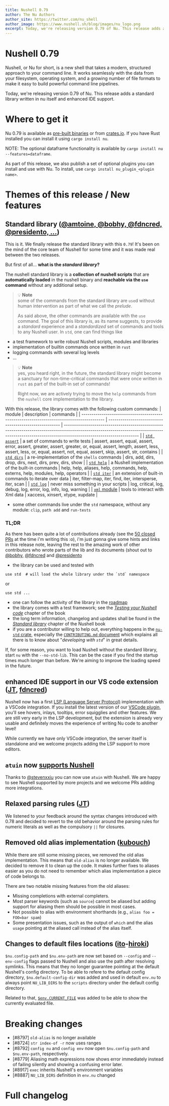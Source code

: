 ```yaml
---
title: Nushell 0.79
author: The Nu Authors
author_site: https://twitter.com/nu_shell
author_image: https://www.nushell.sh/blog/images/nu_logo.png
excerpt: Today, we're releasing version 0.79 of Nu. This release adds a standard library written in nu itself and enhanced IDE support.
---
```


# Nushell 0.79

Nushell, or Nu for short, is a new shell that takes a modern, structured approach to your command line. It works seamlessly with the data from your filesystem, operating system, and a growing number of file formats to make it easy to build powerful command line pipelines.

Today, we're releasing version 0.79 of Nu. This release adds a standard library written in nu itself and enhanced IDE support.

<!-- more -->

# Where to get it

Nu 0.79 is available as [pre-built binaries](https://github.com/nushell/nushell/releases/tag/0.79.0) or from [crates.io](https://crates.io/crates/nu). If you have Rust installed you can install it using `cargo install nu`.

NOTE: The optional dataframe functionality is available by `cargo install nu --features=dataframe`.

As part of this release, we also publish a set of optional plugins you can install and use with Nu. To install, use `cargo install nu_plugin_<plugin name>`.

# Themes of this release / New features


## Standard library ([@amtoine, @bobhy, @fdncred, @presidento, ...][stdlib PRs])

This is it. We finally release the standard library with this `0.79`!
It's been on the mind of the core team of Nushell for some time and it was made real between the two releases.

But first of all... **what is the _standard library_?**

The nushell standard library is a **collection of nushell scripts** that are **automatically loaded** in the nushell binary
and **reachable via the `use` command** without any additional setup.

> :bulb: **Note**  
> some of the commands from the standard library are `use`d without human intervention as part of what we call
> the _prelude_.
>
> As said above, the other commands are available with the `use` command.
The goal of this library is, as its name suggests, to provide a _standard_ experience and a _standardized_ set of commands and tools to any Nushell user.
In `std`, one can find things like

- a test framework to write robust Nushell scripts, modules and libraries
- implementation of builtin commands once written in `rust`
- logging commands with several log levels
- ...

> :bulb: **Note**  
> yes, you heard right, in the future, the standard library might become a sanctuary for non-time-critical commands that were once written in `rust`
> as part of the built-in set of commands!
>
> Right now, we are actively trying to move the `help` commands from the `nushell` core implementation to the library.

With this release, the library comes with the following custom commands:
| module | description | commands |
| ----------------------------------------------------------------------------------------- | ------------------------------------------------------ | ------------------------------------------------------------------------------------------------------------------------------------------------------------------------------------------------- |
| [`std assert`](https://github.com/nushell/nushell/blob/main/crates/nu-std/lib/testing.nu) | a set of commands to write tests | assert, assert, equal, assert, error, assert, greater, assert, greater, or, equal, assert, length, assert, less, assert, less, or, equal, assert, not, equal, assert, skip, assert, str, contains |
| [`std dirs`](https://github.com/nushell/nushell/blob/main/crates/nu-std/lib/dirs.nu) | a re-implementation of the `shells` commands | dirs, add, dirs, drop, dirs, next, dirs, prev, dirs, show |
| [`std help`](https://github.com/nushell/nushell/blob/main/crates/nu-std/lib/help.nu) | a Nushell implementation of the built-in commands | help, help, aliases, help, commands, help, externs, help, modules, help, operators |
| [`std iter`](https://github.com/nushell/nushell/blob/main/crates/nu-std/lib/iter.nu) | an extension of built-in commands to iterate over data | iter, filter-map, iter, find, iter, intersperse, iter, scan |
| [`std log`](https://github.com/nushell/nushell/blob/main/crates/nu-std/lib/log.nu) | never miss something in your scripts | log, critical, log, debug, log, error, log, info, log, warning |
| [`xml` module](https://github.com/nushell/nushell/blob/main/crates/nu-std/lib/xml.nu) | tools to interact with Xml data | xaccess, xinsert, xtype, xupdate |

- some other commands live under the `std` namespace, without any module: `clip`, `path add` and `run-tests`

### TL;DR

As there has been quite a lot of contributions already (see the [50 closed PRs][stdlib PRs] at the time i'm writing this :o),
i'm just gonna give some hints and links in this release note, leaving the rest to the amazing work of other contributors who wrote parts of the lib and its documents (shout out to
[@bobhy](https://github.com/bobhy),
[@fdncred](https://github.com/fdncred) and
[@presidento](https://github.com/presidento)

- the library can be used and tested with

```nushell
use std  # will load the whole library under the `std` namespace
```

or

```nushell
use std ...
```

- one can follow the activity of the library in the [roadmap](https://github.com/nushell/nushell/issues/8450)
- the library comes with a test framework; see the [_Testing your Nushell code_](https://www.nushell.sh/book/testing.html) chapter of the book
- the long term information, changelog and updates shall be found in the [_Standard library_](https://www.nushell.sh/book/standard_library.html) chapter of the Nushell book
- if you are a contributor willing to help out, everything happens in the [`nu-std` crate](https://github.com/nushell/nushell/tree/main/crates/nu-std), especially the
  [`CONTRIBUTING.md` document](https://github.com/nushell/nushell/blob/main/crates/nu-std/CONTRIBUTING.md) which explains all there is to know about "_developing with `std`_"
  in great details.

[stdlib PRs]: https://github.com/nushell/nushell/pulls?q=is%3Aclosed+is%3Apr+label%3Astd-library

If, for some reason, you want to load Nushell without the standard library, start `nu` with the `--no-std-lib`. This can be the case if you find the startup times much longer than before. We're aiming to improve the loading speed in the future. 

## enhanced IDE support in our VS code extension ([JT](https://github.com/nushell/nushell/pull/8745), [fdncred](https://github.com/nushell/vscode-nushell-lang/pull/89))

Nushell now has a first [LSP (Language Server Protocol)](https://en.wikipedia.org/wiki/Language_Server_Protocol) implementation with a VSCode integration. If you install the latest version of our [VSCode plugin](https://github.com/nushell/vscode-nushell-lang), you'll see hovers, inlays, tooltips, error squigglies and other features. We are still very early in the LSP development, but the extension is already very usable and definitely moves the experience of writing Nu code to another level!

While currently we have only VSCode integration, the server itself is standalone and we welcome projects adding the LSP support to more editors.

## `atuin` now [supports Nushell](https://atuin.sh/blog/release-v14)

Thanks to [@stevenxxiu](https://github.com/stevenxxiu) you can now use `atuin` with Nushell. We are happy to see Nushell supported by more projects and we welcome PRs adding more integrations.

## Relaxed parsing rules ([JT](https://github.com/nushell/nushell/pull/8846))

We listened to your feedback around the syntax changes introduced with 0.78 and decided to revert to the old behavior around the parsing rules for numeric literals as well as the compulsory `||` for closures.

## Removed old alias implementation ([kubouch](https://github.com/nushell/nushell/pull/8797))

While there are still some missing pieces, we removed the old alias implementation. This means that `old-alias` is no longer available. We decided to remove it to clean up the code. It makes further fixes to aliases easier as you do not need to remember which alias implementation a piece of code belongs to.

There are two notable missing features from the old aliases:
* Missing completions with external completers. 
* Most parser keywords (such as `source`) cannot be aliased but adding support for aliasing them should be possible in most cases.
* Not possible to alias with environment shorthands (e.g., `alias foo = FOO=bar spam`)
* Some presentation issues, such as the output of `which` and the alias `usage` pointing at the aliased call instead of the alias itself.

## Changes to default files locations ([ito](https://github.com/nushell/nushell/pull/8792)-[hiroki](https://github.com/nushell/nushell/issues/8887))

`$nu.config-path` and `$nu.env-path` are now set based on `--config` and `--env-config` flags passed to Nushell and also use the path after resolving symlinks. This means that they no longer guarantee pointing at the default Nushell's config directory. To be able to refere to the default config directory, `$nu.default-config-dir` was added and used in default `env.nu` to always point `NU_LIB_DIRS` to the `scripts` directory under the default config directory. 

Related to that, [`$env.CURRENT_FILE`](https://github.com/nushell/nushell/pull/8861) was added to be able to show the currently evaluated file.

# Breaking changes

- [#8797] `old-alias` is no longer available
- [#8724] `str index-of -r` now uses ranges
- [#8792] `config nu` and `config env` now open `$nu.config-path` and `$nu.env-path`, respectively.
- [#8779] Aliasing math expressions now shows error immediately instead of failing silently and showing a confusing error later.
- [#8917] `exec` inherits Nushell's environment variables
- [#8887] `NU_LIB_DIRS` definition in `env.nu` changed

# Full changelog
